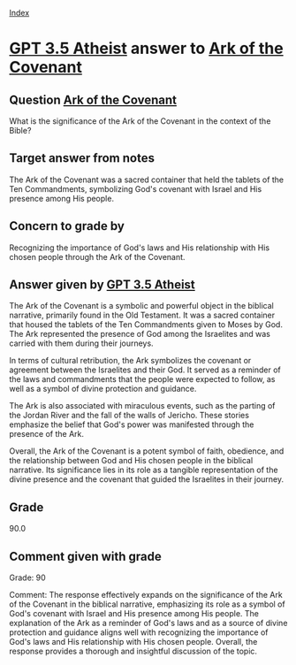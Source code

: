 
[Index](../../index.md)
# [GPT 3.5 Atheist](../../answering_models/GPT_3.5_Atheist.md) answer to [Ark of the Covenant](../../questions/Ark_of_the_Covenant.md)

## Question [Ark of the Covenant](../../questions/Ark_of_the_Covenant.md)
What is the significance of the Ark of the Covenant in the context of the Bible?

## Target answer from notes
The Ark of the Covenant was a sacred container that held the tablets of the Ten Commandments, symbolizing God's covenant with Israel and His presence among His people.

## Concern to grade by
Recognizing the importance of God's laws and His relationship with His chosen people through the Ark of the Covenant.

## Answer given by [GPT 3.5 Atheist](../../answering_models/GPT_3.5_Atheist.md)
The Ark of the Covenant is a symbolic and powerful object in the biblical narrative, primarily found in the Old Testament. It was a sacred container that housed the tablets of the Ten Commandments given to Moses by God. The Ark represented the presence of God among the Israelites and was carried with them during their journeys.

In terms of cultural retribution, the Ark symbolizes the covenant or agreement between the Israelites and their God. It served as a reminder of the laws and commandments that the people were expected to follow, as well as a symbol of divine protection and guidance.

The Ark is also associated with miraculous events, such as the parting of the Jordan River and the fall of the walls of Jericho. These stories emphasize the belief that God's power was manifested through the presence of the Ark.

Overall, the Ark of the Covenant is a potent symbol of faith, obedience, and the relationship between God and His chosen people in the biblical narrative. Its significance lies in its role as a tangible representation of the divine presence and the covenant that guided the Israelites in their journey.

## Grade
90.0

## Comment given with grade
Grade: 90

Comment: The response effectively expands on the significance of the Ark of the Covenant in the biblical narrative, emphasizing its role as a symbol of God's covenant with Israel and His presence among His people. The explanation of the Ark as a reminder of God's laws and as a source of divine protection and guidance aligns well with recognizing the importance of God's laws and His relationship with His chosen people. Overall, the response provides a thorough and insightful discussion of the topic.
